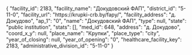 {
    "facility_id": 2183,
    "facility_name": "Докудовский ФАП",
    "district_id": "5-11-0",
    "facility_url": "https:\/\/krupki-crb.by\/fapy\/",
    "facility_address": "д. Докудово",
    "ap_1": "0",
    "name": "Докудовский ФАП",
    "type": null,
    "state": "public institution",
    "stats": [],
    "med_id": 648,
    "address": "д. Докудово",
    "coord_x_y": null,
    "place_name": "Крупки",
    "place_type": "city",
    "year_of_closing": null,
    "year_of_opening": "0",
    "healthcare_facility_key": 2183,
    "administrative_division_id": "5-11-0"
}